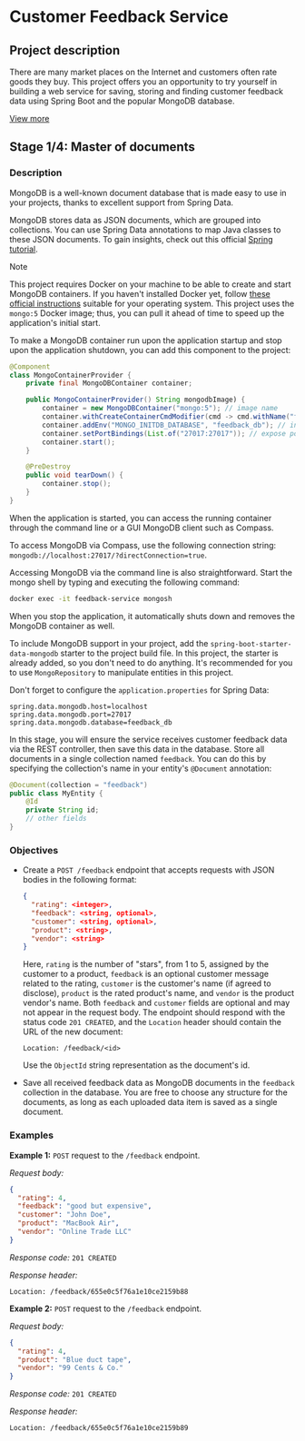 # Customer Feedback Service

## Project description

There are many market places on the Internet and customers often rate goods they buy. This project offers you an opportunity to try yourself in building a web service for saving, storing and finding customer feedback data using Spring Boot and the popular MongoDB database.

[View more](https://hyperskill.org/projects/409)


## Stage 1/4: Master of documents

### Description

MongoDB is a well-known document database that is made easy to use in your projects, thanks to excellent support from Spring Data.

MongoDB stores data as JSON documents, which are grouped into collections. You can use Spring Data annotations to map Java classes to these JSON documents. To gain insights, check out this official [Spring tutorial](https://spring.io/guides/gs/accessing-data-mongodb/).

> [!NOTE]
> This project requires Docker on your machine to be able to create and start MongoDB containers. If you haven't installed Docker yet, follow [these official instructions](https://docs.docker.com/engine/install/) suitable for your operating system. This project uses the `mongo:5` Docker image; thus, you can pull it ahead of time to speed up the application's initial start.

To make a MongoDB container run upon the application startup and stop upon the application shutdown, you can add this component to the project:
```java
@Component
class MongoContainerProvider {
    private final MongoDBContainer container;

    public MongoContainerProvider() String mongodbImage) {
        container = new MongoDBContainer("mongo:5"); // image name
        container.withCreateContainerCmdModifier(cmd -> cmd.withName("feedback-service")); // container name
        container.addEnv("MONGO_INITDB_DATABASE", "feedback_db"); // init database
        container.setPortBindings(List.of("27017:27017")); // expose port 27017
        container.start();
    }

    @PreDestroy
    public void tearDown() {
        container.stop();
    }
}
```

When the application is started, you can access the running container through the command line or a GUI MongoDB client such as Compass.

To access MongoDB via Compass, use the following connection string: `mongodb://localhost:27017/?directConnection=true`.

Accessing MongoDB via the command line is also straightforward. Start the mongo shell by typing and executing the following command:
```sh
docker exec -it feedback-service mongosh
```

When you stop the application, it automatically shuts down and removes the MongoDB container as well.

To include MongoDB support in your project, add the `spring-boot-starter-data-mongodb` starter to the project build file. In this project, the starter is already added, so you don't need to do anything. It's recommended for you to use `MongoRepository` to manipulate entities in this project.

Don't forget to configure the `application.properties` for Spring Data:
```text
spring.data.mongodb.host=localhost
spring.data.mongodb.port=27017
spring.data.mongodb.database=feedback_db
```

In this stage, you will ensure the service receives customer feedback data via the REST controller, then save this data in the database. Store all documents in a single collection named `feedback`. You can do this by specifying the collection's name in your entity's `@Document` annotation:
```java
@Document(collection = "feedback")
public class MyEntity {
    @Id
    private String id;
    // other fields
}
```

### Objectives

- Create a `POST /feedback` endpoint that accepts requests with JSON bodies in the following format:
    ```json
    {
      "rating": <integer>,
      "feedback": <string, optional>,
      "customer": <string, optional>,
      "product": <string>,
      "vendor": <string>
    }
    ```
    Here, `rating` is the number of "stars", from 1 to 5, assigned by the customer to a product, `feedback` is an optional customer message related to the rating, `customer` is the customer's name (if agreed to disclose), `product` is the rated product's name, and `vendor` is the product vendor's name. Both `feedback` and `customer` fields are optional and may not appear in the request body. The endpoint should respond with the status code `201 CREATED`, and the `Location` header should contain the URL of the new document:
    ```text
    Location: /feedback/<id>
    ```
    Use the `ObjectId` string representation as the document's id.

- Save all received feedback data as MongoDB documents in the `feedback` collection in the database. You are free to choose any structure for the documents, as long as each uploaded data item is saved as a single document.

### Examples

**Example 1:** `POST` request to the `/feedback` endpoint.

*Request body:*
```json
{
  "rating": 4,
  "feedback": "good but expensive",
  "customer": "John Doe",
  "product": "MacBook Air",
  "vendor": "Online Trade LLC"
}
```

*Response code:* `201 CREATED`

*Response header:*
```text
Location: /feedback/655e0c5f76a1e10ce2159b88
```

**Example 2:** `POST` request to the `/feedback` endpoint.

*Request body:*
```json
{
  "rating": 4,
  "product": "Blue duct tape",
  "vendor": "99 Cents & Co."
}
```

*Response code:* `201 CREATED`

*Response header:*
```text
Location: /feedback/655e0c5f76a1e10ce2159b89
```
